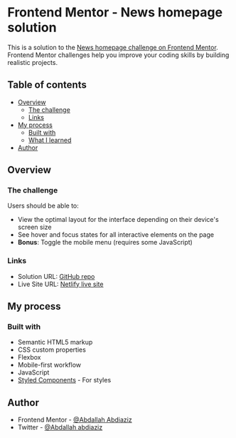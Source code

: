 # Frontend Mentor - News homepage solution

This is a solution to the [News homepage challenge on Frontend Mentor](https://www.frontendmentor.io/challenges/news-homepage-H6SWTa1MFl). Frontend Mentor challenges help you improve your coding skills by building realistic projects. 

## Table of contents

- [Overview](#overview)
  - [The challenge](#the-challenge)
  - [Links](#links)
- [My process](#my-process)
  - [Built with](#built-with)
  - [What I learned](#what-i-learned)
- [Author](#author)



## Overview

### The challenge

Users should be able to:

- View the optimal layout for the interface depending on their device's screen size
- See hover and focus states for all interactive elements on the page
- **Bonus**: Toggle the mobile menu (requires some JavaScript)


### Links

- Solution URL: [GitHub repo](https://github.com/Abdullahi-abdiaziz/news-homepage-main)
- Live Site URL: [Netlify live site](https://news-homepage-frontend.netlify.app/)

## My process

### Built with

- Semantic HTML5 markup
- CSS custom properties
- Flexbox
- Mobile-first workflow
- JavaScript
- [Styled Components](https://styled-components.com/) - For styles





## Author

- Frontend Mentor - [@Abdallah Abdiaziz](https://www.frontendmentor.io/profile/Abdullahi-abdiaziz)
- Twitter - [@Abdallah abdiaziz](https://www.twitter.com/Apdllah_abdaziz)
